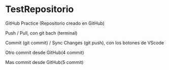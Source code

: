 # TestRepositorio
GitHub Practice (Repositorio creado en GitHub)

Push / Pull, con git bach (terminal)

Commit (git commit) / Sync Changes (git push), con los botones de VScode

Otro commit desde GitHub(4 commit)

Mas commit desde GitHub(5 commit)

